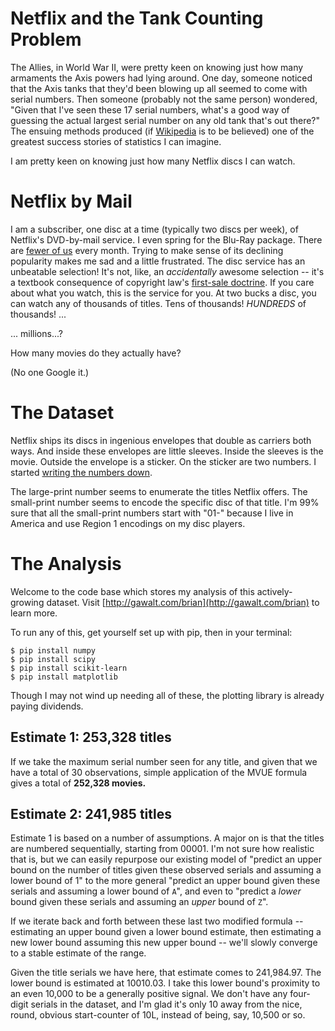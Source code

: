 Netflix and the Tank Counting Problem
=====================================

The Allies, in World War II, were pretty keen on knowing just how many armaments
 the Axis powers had lying around. One day, someone noticed that the Axis tanks
 that they'd been blowing up all seemed to come with serial numbers. Then
 someone (probably not the same person) wondered, "Given that I've seen these
 17 serial numbers, what's a good way of guessing the actual largest serial
 number on any old tank that's out there?" The ensuing methods produced (if
 [Wikipedia](http://en.wikipedia.org/wiki/German_tank_problem#Specific_data) is
 to be believed) one of the greatest success stories of statistics I can 
 imagine.
  
I am pretty keen on knowing just how many Netflix discs I can watch.

Netflix by Mail
===============

I am a subscriber, one disc at a time (typically two discs per week),
of Netflix's DVD-by-mail service. I even spring for the Blu-Ray package. There 
are [fewer of us](http://www.theguardian.com/media/2014/jul/22/netflix-dvds-mail-subscription)
every month. Trying to make sense of its declining popularity makes me sad and
a little frustrated. The disc service has an unbeatable selection! It's not, 
like, an *accidentally* awesome selection -- it's a textbook consequence of 
copyright law's
[first-sale doctrine](http://www.eschatonblog.com/2014/10/netflix-mysteries.html).
If you care about what you watch, this is the service for you. At two bucks a
disc, you can watch any of thousands of titles. Tens of thousands! *HUNDREDS* of 
thousands! ... 

... millions...?

How many movies do they actually have? 

(No one Google it.)

The Dataset
===========

Netflix ships its discs in ingenious envelopes that double as carriers
both ways. And inside these envelopes are little sleeves. Inside the sleeves
is the movie. Outside the envelope is a sticker. On the sticker are two numbers.
I started [writing the numbers down](https://docs.google.com/spreadsheets/d/1eSaLEmWci1ZIhMbcrVQUxSo81td9Lu6YbuMJ_Zdo6X4/edit#gid=0).

The large-print number seems to enumerate the titles Netflix offers. 
The small-print number seems to encode the specific disc of that title.
I'm 99% sure that all the small-print numbers start with "01-" because I live
in America and use Region 1 encodings on my disc players.

The Analysis
============

Welcome to the code base which stores my analysis of this actively-growing
dataset. Visit [http://gawalt.com/brian](http://gawalt.com/brian) to learn more.

To run any of this, get yourself set up with pip, then in your terminal:

```
$ pip install numpy
$ pip install scipy
$ pip install scikit-learn
$ pip install matplotlib
```

Though I may not wind up needing all of these, the plotting library is already
paying dividends.

Estimate 1: 253,328 titles
--------------------------

If we take the maximum serial number seen for any title, and given that we have
a total of 30 observations, simple application of the MVUE formula
gives a total of **252,328 movies.**

Estimate 2: 241,985 titles
--------------------------

Estimate 1 is based on a number of assumptions. A major on is that the titles 
are numbered sequentially, starting from 00001. I'm not sure how realistic that
is, but we can easily repurpose our existing model of "predict an upper bound
on the number of titles given these observed serials and assuming a lower bound
of 1" to the more general "predict an upper bound given these serials and 
assuming a lower bound of `A`", and even to "predict a *lower* bound given these 
serials and assuming an *upper* bound of `Z`".

If we iterate back and forth between these last two modified formula -- 
estimating an upper bound given a lower bound estimate, then estimating a new 
lower bound assuming this new upper bound -- we'll slowly converge to a stable
estimate of the range.

Given the title serials we have here, that estimate comes to 241,984.97. The
lower bound is estimated at 10010.03. I take this lower bound's proximity to
an even 10,000 to be a generally positive signal. We don't have any four-digit
serials in the dataset, and I'm glad it's only 10 away from the nice, round, 
obvious start-counter of 10L, instead of being, say, 10,500 or so.